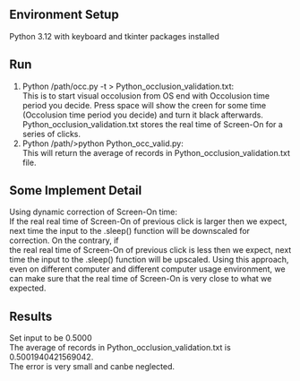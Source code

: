 ## Environment Setup
Python 3.12 with keyboard and tkinter packages installed

## Run
1. Python /path/occ.py -t <Occolusion time you want> > Python_occlusion_validation.txt:  
   This is to start visual occolusion from OS end with Occolusion time period you decide. Press space will show the creen for some time (Occolusion time period you decide) and turn it black
   afterwards. Python_occlusion_validation.txt stores the real time of Screen-On for a series of clicks. 
2. Python /path/>python Python_occ_valid.py:  
   This will return the average of records in Python_occlusion_validation.txt file.

## Some Implement Detail
Using dynamic correction of Screen-On time:  
If the real real time of Screen-On of previous click is larger then we expect, next time the input to the .sleep() function will be downscaled for correction. On the contrary, if  
the real real time of Screen-On of previous click is less then we expect, next time the input to the .sleep() function will be upscaled. Using this approach, even on different computer and 
different computer usage environment, we can make sure that the real time of Screen-On is very close to what we expected.


## Results
Set input to be 0.5000  
The average of records in Python_occlusion_validation.txt is 0.5001940421569042.  
The error is very small and canbe neglected. 